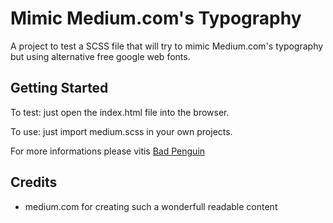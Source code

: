 # Mimic Medium.com's Typography

A project to test a SCSS file that will try to mimic Medium.com's typography but using alternative free google web fonts.

## Getting Started

To test: just open the index.html file into the browser.

To use: just import medium.scss in your own projects. 

For more informations please vitis [Bad Penguin](http://www.badpenguin.org)

## Credits

- medium.com for creating such a wonderfull readable content
